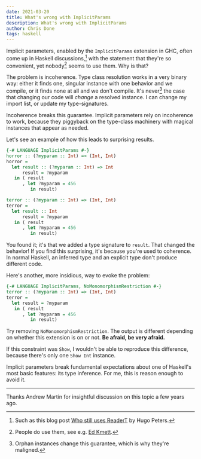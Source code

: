 ```yaml
---
date: 2021-03-20
title: What's wrong with ImplicitParams
description: What's wrong with ImplicitParams
author: Chris Done
tags: haskell
---
```


Implicit parameters, enabled by the `ImplicitParams` extension in GHC,
often come up in Haskell discussions,[^2] with the statement that
they're so convenient, yet nobody[^1] seems to use them. Why is that?

The problem is incoherence. Type class resolution works in a very
binary way: either it finds one, singular instance with one behavior
and we compile, or it finds none at all and we don't compile. It's
never[^3] the case that changing our code will _change_ a resolved
instance. I can change my import list, or update my
type-signatures.

Incoherence breaks this guarantee. Implicit parameters rely on
incoherence to work, because they piggyback on the type-class
machinery with magical instances that appear as needed.

Let's see an example of how this leads to surprising results.

``` haskell
{-# LANGUAGE ImplicitParams #-}
horror :: (?myparam :: Int) => (Int, Int)
horror =
  let result :: (?myparam :: Int) => Int
      result = ?myparam
   in ( result
      , let ?myparam = 456
         in result)

terror :: (?myparam :: Int) => (Int, Int)
terror =
  let result :: Int
      result = ?myparam
   in ( result
      , let ?myparam = 456
         in result)
```

You found it; it's that we added a type signature to `result`. That
changed the behavior! If you find this surprising, it's because you're
used to coherence. In normal Haskell, an inferred type and an explicit
type don't produce different code.

Here's another, more insidious, way to evoke the problem:

``` haskell
{-# LANGUAGE ImplicitParams, NoMonomorphismRestriction #-}
terror :: (?myparam :: Int) => (Int, Int)
terror =
  let result = ?myparam
   in ( result
      , let ?myparam = 456
         in result)
```

Try removing `NoMonomorphismRestriction`. The output is different
depending on whether this extension is on or not. **Be afraid, be very
afraid.**

If this constraint was `Show`, I wouldn't be able to reproduce this
difference, because there's only one `Show Int` instance.

Implicit parameters break fundamental expectations about one of
Haskell's most basic features: its type inference. For me, this is
reason enough to avoid it.

---

Thanks Andrew Martin for insightful discussion on this topic a few
years ago.

[^1]: People do use them, see
e.g. [Ed Kmett](https://www.reddit.com/r/haskell/comments/5xqozf/implicit_parameters_vs_reflection/dek9eqg/).

[^2]: Such as this blog post
[Who still uses ReaderT](https://hugopeters.me/posts/10/) by Hugo Peters.

[^3]: Orphan instances change this guarantee, which is why they're
maligned.
